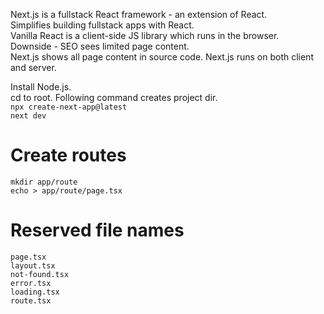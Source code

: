 Next.js is a fullstack React framework - an extension of React.  
Simplifies building fullstack apps with React.  
Vanilla React is a client-side JS library which runs in the browser.  
Downside - SEO sees limited page content.  
Next.js shows all page content in source code.
Next.js runs on both client and server.  

Install Node.js.  
cd to root. Following command creates project dir.  
`npx create-next-app@latest`  
`next dev`

# Create routes
`mkdir app/route`  
`echo > app/route/page.tsx`

# Reserved file names
`page.tsx`  
`layout.tsx`  
`not-found.tsx`  
`error.tsx`  
`loading.tsx`  
`route.tsx`  
